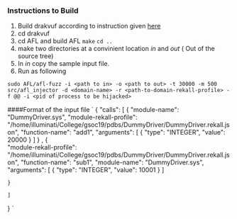 ### Instructions to Build
1. Build drakvuf according to instruction given [here](https://drakvuf.com/)
2. cd drakvuf 
3. cd AFL and build AFL
  `make`
  `cd ..`
3. make two directories at a convinient location *in* and *out* ( Out of the source tree)
4. In *in* copy the sample input file. 
5. Run as following

  `sudo AFL/afl-fuzz -i <path to in> -o <path to out> -t 30000 -m 500 src/afl_injector -d <domain-name> -r <path-to-domain-rekall-profile> -f @@ -i <pid of process to be hijacked>`

####Format of the input file
`
{
  "calls": [
			{
				"module-name": "DummyDriver.sys",
				"module-rekall-profile": "/home/illuminati/College/gsoc19/pdbs/DummyDriver/DummyDriver.rekall.json",
        "function-name": "add1",
        "arguments": [
          {
            "type": "INTEGER",
            "value": 20000
          }
        ]
    } ,
    {  
      "module-rekall-profile": "/home/illuminati/College/gsoc19/pdbs/DummyDriver/DummyDriver.rekall.json",
			"function-name": "sub1",
			"module-name": "DummyDriver.sys",				
      "arguments": [
        {
          "type": "INTEGER",
          "value": 10001
        }
      ]

    }
     
	]
}
`
